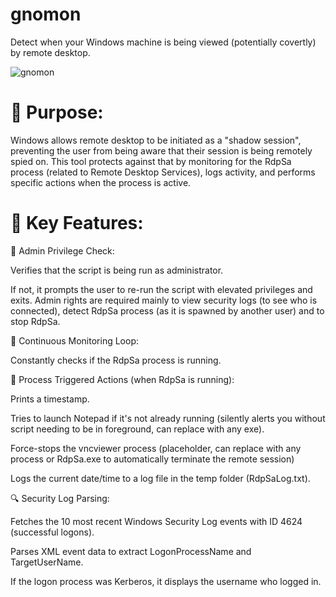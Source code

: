 # gnomon
Detect when your Windows machine is being viewed (potentially covertly) by remote desktop.

![gnomon](https://github.com/user-attachments/assets/87af998a-5213-4953-9c9c-69b480630d8d)


# 🔧 Purpose:

Windows allows remote desktop to be initiated as a "shadow session", preventing the user from being aware that their session is being remotely spied on. This tool protects against that by monitoring for the RdpSa process (related to Remote Desktop Services), logs activity, and performs specific actions when the process is active. 

# 🧩 Key Features:

🔐 Admin Privilege Check:

Verifies that the script is being run as administrator.

If not, it prompts the user to re-run the script with elevated privileges and exits. Admin rights are required mainly to view security logs (to see who is connected), detect RdpSa process (as it is spawned by another user) and to stop RdpSa. 

🔄 Continuous Monitoring Loop:

Constantly checks if the RdpSa process is running.

📝 Process Triggered Actions (when RdpSa is running):

Prints a timestamp.

Tries to launch Notepad if it's not already running (silently alerts you without script needing to be in foreground, can replace with any exe).

Force-stops the vncviewer process (placeholder, can replace with any process or RdpSa.exe to automatically terminate the remote session)

Logs the current date/time to a log file in the temp folder (RdpSaLog.txt).

🔍 Security Log Parsing:

Fetches the 10 most recent Windows Security Log events with ID 4624 (successful logons).

Parses XML event data to extract LogonProcessName and TargetUserName.

If the logon process was Kerberos, it displays the username who logged in.

